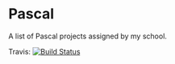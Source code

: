 # Pascal

A list of Pascal projects assigned by my school.

Travis: [![Build Status](https://travis-ci.org/TCLRainbow/Pascal.svg?branch=master)](https://travis-ci.org/TCLRainbow/Pascal)